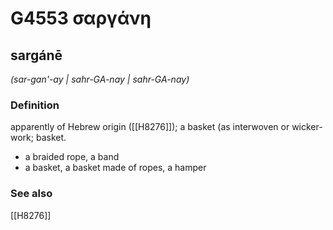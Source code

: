 # G4553 σαργάνη

## sargánē

_(sar-gan'-ay | sahr-GA-nay | sahr-GA-nay)_

### Definition

apparently of Hebrew origin ([[H8276]]); a basket (as interwoven or wicker-work; basket.

- a braided rope, a band
- a basket, a basket made of ropes, a hamper

### See also

[[H8276]]

